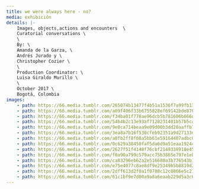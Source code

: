 ```yaml
---
title: we were always here - no?
media: exhibición
details: |-
    Images, objects,actions and encounters  \
    Curatorial conversations \
    \
    By: \
    Amanda de la Garza, \
    Andrés Jurado y \
    Christopher Cozier \
    \
    Production Coordinator: \
    Luisa Giraldo Murillo \
    \
    October 2017 \
    Bogotá, Colombia
images:
    - path: https://66.media.tumblr.com/265074b13477f4b51a1536f7a99fb13b/1514f8fb93651502-9f/s2048x3072/0adc24e0431b8070454e88b96df27ae0564243c8.jpg
    - path: https://66.media.tumblr.com/a09f406f33b6755828ef69142bde870d/1514f8fb93651502-10/s2048x3072/0495b72562412f6486efe3d872e3e4f1a05d736c.jpg
    - path: https://66.media.tumblr.com/f34ba01f778ae96dcb5b781606b666d7/1514f8fb93651502-d6/s2048x3072/6229a4159c11951dd4822b4122abbf93731803f1.jpg
    - path: https://66.media.tumblr.com/54b4b2c13e93af7128231401b57b5caf/1514f8fb93651502-52/s2048x3072/a0678077b114eebcd7a4c546a20cd43768db19c6.jpg
    - path: https://66.media.tumblr.com/9e0ca714beaa9e09d00b3dd20aaffb7c/1514f8fb93651502-8a/s2048x3072/2de87d8bf84fa806870fac80c60eff8b0be3357b.jpg
    - path: https://66.media.tumblr.com/3ea8a7b16f530cfeb92351a9d27133db/1514f8fb93651502-2c/s2048x3072/c16897c404f3d780f96a567215cd299b0c4bb07a.jpg
    - path: https://66.media.tumblr.com/a0fb2ff8f08a5bb61e59164407adbc0d/1514f8fb93651502-4b/s2048x3072/bd461b165a77384c1b95af60ccc4ddecbe2511b5.jpg
    - path: https://66.media.tumblr.com/0c629a38450faf5da6d9a51eaa1924c8/1514f8fb93651502-5f/s2048x3072/dfccb3eaaf8c4ec2e6e9e54284d3ed2f7867aea3.jpg
    - path: https://66.media.tumblr.com/2627f51f4148f76cbf2149338918e45c/1514f8fb93651502-70/s2048x3072/04ea9173f7dd24d74a296adbb08f51f08d090869.jpg
    - path: https://66.media.tumblr.com/f0a90a799c579acc75b3865e797e1ebc/1514f8fb93651502-10/s2048x3072/0f94f28782b5f36f4800c3e6971277bf6b4d09ac.jpg
    - path: https://66.media.tumblr.com/ca83296eb62a2e516680a3b776543b1c/60fc6ddf6d89c72a-ed/s2048x3072/a5d5304e0e6b773d12576fa1679c41c33f137ecd.jpg
    - path: https://66.media.tumblr.com/e75e4077c8ae8df9e25349b5b8819d2f/60fc6ddf6d89c72a-b3/s2048x3072/8cef868f2bb15782153e9ac3ed28b8159ad3aac6.jpg
    - path: https://66.media.tumblr.com/2dff613d2f0a1f0788c12c0866e5c21c/60fc6ddf6d89c72a-6c/s2048x3072/d4db13c12308ee6d123c5953c3b3e1c7473f4227.jpg
    - path: https://66.media.tumblr.com/61c1bf9e7d00a9a8a6eaab229d5a3c07/60fc6ddf6d89c72a-33/s2048x3072/144cbbd1a8337e166c3e99ce99e53e129e627a1e.jpg
---
```

